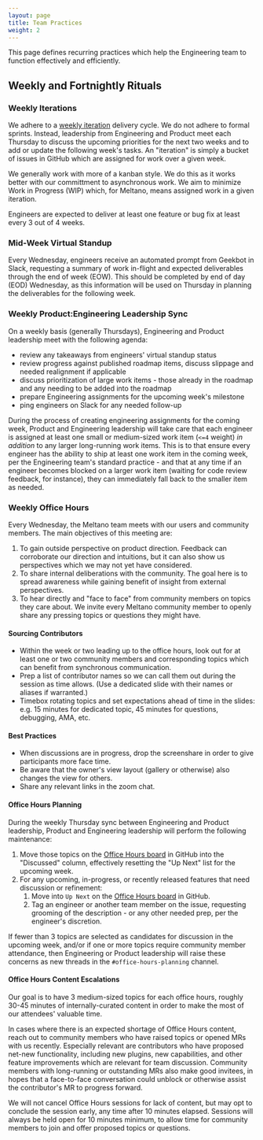 ```yaml
---
layout: page
title: Team Practices
weight: 2
---
```


This page defines recurring practices which help the Engineering team to function effectively and efficiently.

## Weekly and Fortnightly Rituals

### Weekly Iterations

We adhere to a [weekly iteration](https://github.com/orgs/meltano/projects/3/views/4) delivery cycle.
We do not adhere to formal sprints.
Instead, leadership from Engineering and Product meet each Thursday to discuss the upcoming priorities for the next two weeks and to add or update the following week's tasks.
An "iteration" is simply a bucket of issues in GitHub which are assigned for work over a given week.

We generally work with more of a kanban style.
We do this as it works better with our committment to asynchronous work.
We aim to minimize Work in Progress (WIP) which, for Meltano, means assigned work in a given iteration.

Engineers are expected to deliver at least one feature or bug fix at least every 3 out of 4 weeks.

### Mid-Week Virtual Standup

Every Wednesday, engineers receive an automated prompt from Geekbot in Slack, requesting a summary of work in-flight and expected deliverables through the end of week (EOW). This should be completed by end of day (EOD) Wednesday, as this information will be used on Thursday in planning the deliverables for the following week.

### Weekly Product:Engineering Leadership Sync

On a weekly basis (generally Thursdays), Engineering and Product leadership meet with the following agenda:

- review any takeaways from engineers' virtual standup status
- review progress against published roadmap items, discuss slippage and needed realignment if applicable
- discuss prioritization of large work items - those already in the roadmap and any needing to be added into the roadmap
- prepare Engineering assignments for the upcoming week's milestone
- ping engineers on Slack for any needed follow-up

During the process of creating engineering assignments for the coming week, Product and Engineering leadership will take care that each engineer is assigned at least one small or medium-sized work item (`<=4` weight) _in addition_ to any larger long-running work items. This is to that ensure every engineer has the ability to ship at least one work item in the coming week, per the Engineering team's standard practice - and that at any time if an engineer becomes blocked on a larger work item (waiting for code review feedback, for instance), they can immediately fall back to the smaller item as needed.

### Weekly Office Hours

Every Wednesday, the Meltano team meets with our users and community members. The main objectives of this meeting are:

1. To gain outside perspective on product direction. Feedback can corroborate our direction and intuitions, but it can also show us perspectives which we may not yet have considered.
2. To share internal deliberations with the community. The goal here is to spread awareness while gaining benefit of insight from external perspectives.
3. To hear directly and "face to face" from community members on topics they care about. We invite every Meltano community member to openly share any pressing topics or questions they might have.

#### Sourcing Contributors

- Within the week or two leading up to the office hours, look out for at least one or two community members and corresponding topics which can benefit from synchronous communication.
- Prep a list of contributor names so we can call them out during the session as time allows. (Use a dedicated slide with their names or aliases if warranted.)
- Timebox rotating topics and set expectations ahead of time in the slides: e.g. 15 minutes for dedicated topic, 45 minutes for questions, debugging, AMA, etc.

#### Best Practices

- When discussions are in progress, drop the screenshare in order to give participants more face time.
- Be aware that the owner's view layout (gallery or otherwise) also changes the view for others.
- Share any relevant links in the zoom chat.

#### Office Hours Planning

During the weekly Thursday sync between Engineering and Product leadership, Product and Engineering leadership will perform the following maintenance:

1. Move those topics on the [Office Hours board](https://github.com/orgs/meltano/projects/9) in GitHub into the "Discussed" column, effectively resetting the "Up Next" list for the upcoming week.
2. For any upcoming, in-progress, or recently released features that need discussion or refinement:
   1. Move into `Up Next` on the [Office Hours board](https://github.com/orgs/meltano/projects/9) in GitHub.
   2. Tag an engineer or another team member on the issue, requesting grooming of the description - or any other needed prep, per the engineer's discretion.

If fewer than 3 topics are selected as candidates for discussion in the upcoming week, and/or if one or more topics require community member attendance, then Engineering or Product leadership will raise these concerns as new threads in the `#office-hours-planning` channel.

#### Office Hours Content Escalations

Our goal is to have 3 medium-sized topics for each office hours, roughly 30-45 minutes of internally-curated content in order to make the most of our attendees' valuable time.

In cases where there is an expected shortage of Office Hours content, reach out to community members who have raised topics or opened MRs with us recently. Especially relevant are contributors who have proposed net-new functionality, including new plugins, new capabilities, and other feature improvements which are relevant for team discussion. Community members with long-running or outstanding MRs also make good invitees, in hopes that a face-to-face conversation could unblock or otherwise assist the contributor's MR to progress forward.

We will not cancel Office Hours sessions for lack of content, but may opt to conclude the session early, any time after 10 minutes elapsed. Sessions will always be held open for 10 minutes minimum, to allow time for community members to join and offer proposed topics or questions.
